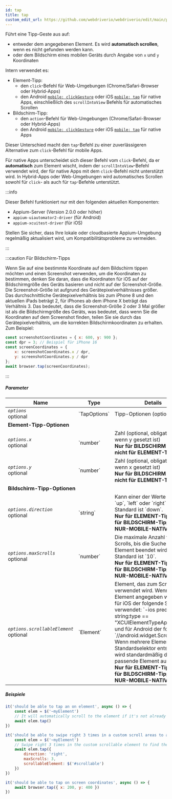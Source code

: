 ```yaml
---
id: tap
title: tap
custom_edit_url: https://github.com/webdriverio/webdriverio/edit/main/packages/webdriverio/src/commands/mobile/tap.ts
---
```


Führt eine Tipp-Geste aus auf:
- entweder dem angegebenen Element. Es wird **automatisch scrollen**, wenn es nicht gefunden werden kann.
- oder dem Bildschirm eines mobilen Geräts durch Angabe von `x` und `y` Koordinaten

Intern verwendet es:
- Element-Tipp:
     - den `click`-Befehl für Web-Umgebungen (Chrome/Safari-Browser oder Hybrid-Apps)
     - den Android [`mobile: clickGesture`](https://github.com/appium/appium-uiautomator2-driver/blob/master/docs/android-mobile-gestures.md#mobile-clickgesture)
oder iOS [`mobile: tap`](https://appium.github.io/appium-xcuitest-driver/latest/reference/execute-methods/#mobile-tap) für native Apps, einschließlich des `scrollIntoView`
Befehls für automatisches Scrollen
- Bildschirm-Tipp:
     - den `action`-Befehl für Web-Umgebungen (Chrome/Safari-Browser oder Hybrid-Apps)
     - den Android [`mobile: clickGesture`](https://github.com/appium/appium-uiautomator2-driver/blob/master/docs/android-mobile-gestures.md#mobile-clickgesture)
oder iOS [`mobile: tap`](https://appium.github.io/appium-xcuitest-driver/latest/reference/execute-methods/#mobile-tap) für native Apps

Dieser Unterschied macht den `tap`-Befehl zu einer zuverlässigeren Alternative zum `click`-Befehl für mobile Apps.

Für native Apps unterscheidet sich dieser Befehl vom `click`-Befehl, da er <strong>automatisch</strong> zum Element wischt, indem der `scrollIntoView`-Befehl verwendet wird,
der für native Apps mit dem `click`-Befehl nicht unterstützt wird. In Hybrid-Apps oder Web-Umgebungen wird automatisches Scrollen sowohl für `click`- als auch für `tap`-Befehle unterstützt.

:::info

Dieser Befehl funktioniert nur mit den folgenden aktuellen Komponenten:
 - Appium-Server (Version 2.0.0 oder höher)
 - `appium-uiautomator2-driver` (für Android)
 - `appium-xcuitest-driver` (für iOS)

Stellen Sie sicher, dass Ihre lokale oder cloudbasierte Appium-Umgebung regelmäßig aktualisiert wird, um Kompatibilitätsprobleme zu vermeiden.

:::

:::caution Für Bildschirm-Tipps

Wenn Sie auf eine bestimmte Koordinate auf dem Bildschirm tippen möchten und einen Screenshot verwenden, um die Koordinaten zu bestimmen, denken Sie daran, dass
die Koordinaten für iOS auf der Bildschirmgröße des Geräts basieren und nicht auf der Screenshot-Größe. Die Screenshot-Größe ist aufgrund des Gerätepixelverhältnisses größer.
Das durchschnittliche Gerätepixelverhältnis bis zum iPhone 8 und den aktuellen iPads beträgt 2, für iPhones ab dem iPhone X beträgt das Verhältnis 3. Das bedeutet, dass die Screenshot-Größe
2 oder 3 Mal größer ist als die Bildschirmgröße des Geräts, was bedeutet, dass wenn Sie die Koordinaten auf dem Screenshot finden, teilen Sie sie durch das Gerätepixelverhältnis,
um die korrekten Bildschirmkoordinaten zu erhalten. Zum Beispiel:

```js
const screenshotCoordinates = { x: 600, y: 900 };
const dpr = 3; // Beispiel für iPhone 16
const screenCoordinates = {
    x: screenshotCoordinates.x / dpr,
    y: screenshotCoordinates.y / dpr
};
await browser.tap(screenCoordinates);
```

:::

##### Parameter

<table>
  <thead>
    <tr>
      <th>Name</th><th>Type</th><th>Details</th>
    </tr>
  </thead>
  <tbody>
    <tr>
      <td><code><var>options</var></code><br /><span className="label labelWarning">optional</span></td>
      <td>`TapOptions`</td>
      <td>Tipp-Optionen (optional)</td>
    </tr>
    <tr>
              <td colspan="3"><strong>Element-Tipp-Optionen</strong></td>
            </tr>
    <tr>
      <td><code><var>options.x</var></code><br /><span className="label labelWarning">optional</span></td>
      <td>`number`</td>
      <td>Zahl (optional, obligatorisch wenn y gesetzt ist) <br /><strong>Nur für BILDSCHIRM-Tipp, nicht für ELEMENT-Tipp</strong></td>
    </tr>
    <tr>
      <td><code><var>options.y</var></code><br /><span className="label labelWarning">optional</span></td>
      <td>`number`</td>
      <td>Zahl (optional, obligatorisch wenn x gesetzt ist) <br /><strong>Nur für BILDSCHIRM-Tipp, nicht für ELEMENT-Tipp</strong></td>
    </tr>
    <tr>
              <td colspan="3"><strong>Bildschirm-Tipp-Optionen</strong></td>
            </tr>
    <tr>
      <td><code><var>options.direction</var></code><br /><span className="label labelWarning">optional</span></td>
      <td>`string`</td>
      <td>Kann einer der Werte `down`, `up`, `left` oder `right` sein, Standard ist `down`. <br /><strong>Nur für ELEMENT-Tipp, nicht für BILDSCHIRM-Tipp</strong><br /><strong>NUR-MOBILE-NATIVE-APP</strong></td>
    </tr>
    <tr>
      <td><code><var>options.maxScrolls</var></code><br /><span className="label labelWarning">optional</span></td>
      <td>`number`</td>
      <td>Die maximale Anzahl von Scrolls, bis die Suche nach dem Element beendet wird, Standard ist `10`. <br /><strong>Nur für ELEMENT-Tipp, nicht für BILDSCHIRM-Tipp</strong><br /><strong>NUR-MOBILE-NATIVE-APP</strong></td>
    </tr>
    <tr>
      <td><code><var>options.scrollableElement</var></code><br /><span className="label labelWarning">optional</span></td>
      <td>`Element`</td>
      <td>Element, das zum Scrollen verwendet wird. Wenn kein Element angegeben wird, wird für iOS der folgende Selektor verwendet: `-ios predicate string:type == "XCUIElementTypeApplication"` und für Android der folgende: `//android.widget.ScrollView'`. Wenn mehrere Elemente dem Standardselektor entsprechen, wird standardmäßig das erste passende Element ausgewählt. <br /><strong>Nur für ELEMENT-Tipp, nicht für BILDSCHIRM-Tipp</strong><br /><strong>NUR-MOBILE-NATIVE-APP</strong></td>
    </tr>
  </tbody>
</table>

##### Beispiele

```js title="element.tap.example.js"
it('should be able to tap an on element', async () => {
    const elem = $('~myElement')
    // It will automatically scroll to the element if it's not already in the viewport
    await elem.tap()
})

```

```js title="element.tap.scroll.options.example.js"
it('should be able to swipe right 3 times in a custom scroll areas to an element and tap on the element', async () => {
    const elem = $('~myElement')
    // Swipe right 3 times in the custom scrollable element to find the element
    await elem.tap({
        direction: 'right',
        maxScrolls: 3,
        scrollableElement: $('#scrollable')
    })
})

```

```js title="screen.tap.example.js"
it('should be able to tap on screen coordinates', async () => {
    await browser.tap({ x: 200, y: 400 })
})
```
